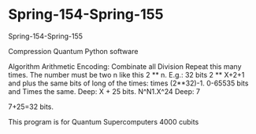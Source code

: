 # Spring-154-Spring-155
Spring-154-Spring-155

Compression Quantum Python software

Algorithm Arithmetic Encoding: Combinate all Division Repeat this many times. The number must be two n like this 2 ** n. E.g.: 32 bits 2 ** X+2+1 and plus the same bits of long of the times: times (2**32)-1. 0-65535 bits and Times the same. Deep: X + 25 bits. N^N1.X^24
Deep: 7

7+25=32 bits.

This program is for Quantum Supercomputers 
4000 cubits
